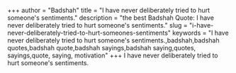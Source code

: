 +++
author = "Badshah"
title = "I have never deliberately tried to hurt someone's sentiments."
description = "the best Badshah Quote: I have never deliberately tried to hurt someone's sentiments."
slug = "i-have-never-deliberately-tried-to-hurt-someones-sentiments"
keywords = "I have never deliberately tried to hurt someone's sentiments.,badshah,badshah quotes,badshah quote,badshah sayings,badshah saying,quotes, sayings,quote, saying, motivation"
+++
I have never deliberately tried to hurt someone's sentiments.
